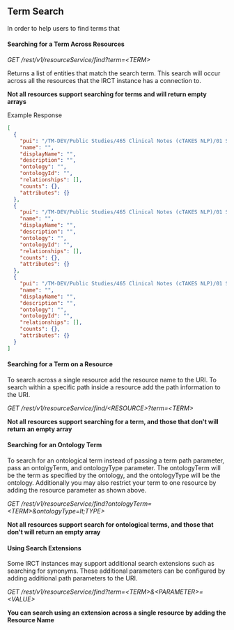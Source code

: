 ## Term Search
In order to help users to find terms that

#### Searching for a Term Across Resources
*GET /rest/v1/resourceService/find?term=&lt;TERM&gt;*

Returns a list of entities that match the search term. This search will occur across all the resources that the IRCT instance has a connection to.

**Not all resources support searching for terms and will return empty arrays**

Example Response
```JSON
[
  {
    "pui": "/TM-DEV/Public Studies/465 Clinical Notes (cTAKES NLP)/01 SNOMED/Clinical finding/Disease/Disorder by body site/Disorder of body system/Disorder of respiratory system/Asthma/",
    "name": "",
    "displayName": "",
    "description": "",
    "ontology": "",
    "ontologyId": "",
    "relationships": [],
    "counts": {},
    "attributes": {}
  },
  {
    "pui": "/TM-DEV/Public Studies/465 Clinical Notes (cTAKES NLP)/01 SNOMED/Clinical finding/Disease/Disorder by body site/Disorder of body system/Disorder of respiratory system/Asthma/Intermittent asthma/",
    "name": "",
    "displayName": "",
    "description": "",
    "ontology": "",
    "ontologyId": "",
    "relationships": [],
    "counts": {},
    "attributes": {}
  },
  {
    "pui": "/TM-DEV/Public Studies/465 Clinical Notes (cTAKES NLP)/01 SNOMED/Clinical finding/Disease/Disorder by body site/Disorder of body system/Disorder of respiratory system/Asthma/Intermittent asthma/Mild intermittent asthma/",
    "name": "",
    "displayName": "",
    "description": "",
    "ontology": "",
    "ontologyId": "",
    "relationships": [],
    "counts": {},
    "attributes": {}
  }
]
```

#### Searching for a Term on a Resource
To search across a single resource add the resource name to the URI. To search within a specific path inside a resource add the path information to the URI.

*GET /rest/v1/resourceService/find/&lt;RESOURCE&gt;?term=&lt;TERM&gt;*

**Not all resources support searching for a term, and those that don't will return an empty array**

#### Searching for an Ontology Term
To search for an ontological term instead of passing a term path parameter, pass an ontolgyTerm, and ontologyType parameter. The ontologyTerm will be the term as specified by the ontology, and the ontologyType will be the ontology. Additionally you may also restrict your term to one resource by adding the resource parameter as shown above.

*GET /rest/v1/resourceService/find?ontologyTerm=&lt;TERM&gt;&ontologyType=lt;TYPE&gt;*

**Not all resources support search for ontological terms, and those that don't will return an empty array**

#### Using Search Extensions
Some IRCT instances may support additional search extensions such as searching for synonyms. These additional parameters can be configured by adding additional path parameters to the URI.

*GET /rest/v1/resourceService/find?term=&lt;TERM&gt;&&lt;PARAMETER&gt;=&lt;VALUE&gt;*

**You can search using an extension across a single resource by adding the Resource Name**
